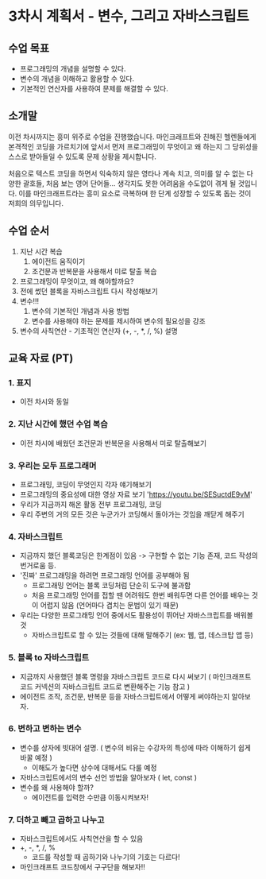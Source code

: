 # 3차시 계획서 - 변수, 그리고 자바스크립트

## 수업 목표

* 프로그래밍의 개념을 설명할 수 있다.
* 변수의 개념을 이해하고 활용할 수 있다.
* 기본적인 연산자를 사용하여 문제를 해결할 수 있다.

## 소개말

이전 차시까지는 흥미 위주로 수업을 진행했습니다. 마인크래프트와 친해진 헬렌들에게 본격적인 코딩을 가르치기에 앞서서 먼저 프로그래밍이 무엇이고 왜 하는지 그 당위성을 스스로 받아들일 수 있도록 문제 상황을 제시합니다.

처음으로 텍스트 코딩을 하면서 익숙하지 않은 영타나 계속 치고, 의미를 알 수 없는 다양한 괄호들, 처음 보는 영어 단어들... 생각지도 못한 어려움을 수도없이 겪게 될 것입니다. 이를 마인크래프트라는 흥미 요소로 극복하며 한 단계 성장할 수 있도록 돕는 것이 저희의 의무입니다.

## 수업 순서

1. 지난 시간 복습
    1. 에이전트 움직이기
    2. 조건문과 반복문을 사용해서 미로 탈출 복습
2. 프로그래밍이 무엇이고, 왜 해야할까요?
3. 전에 썼던 블록을 자바스크립트 다시 작성해보기
4. 변수!!!
    1. 변수의 기본적인 개념과 사용 방법
    2. 변수를 사용해야 하는 문제를 제시하여 변수의 필요성을 강조
5. 변수의 사칙연산 - 기초적인 연산자 (+, -, *, /, %) 설명

## 교육 자료 (PT)

### 1. 표지

* 이전 차시와 동일

### 2. 지난 시간에 했던 수업 복습

* 이전 차시에 배웠던 조건문과 반복문을 사용해서 미로 탈출해보기

### 3. 우리는 모두 프로그래머

* 프로그래밍, 코딩이 무엇인지 각자 얘기해보기
* 프로그래밍의 중요성에 대한 영상 자료 보기 'https://youtu.be/SESuctdE9vM'
* 우리가 지금까지 해온 활동 전부 프로그래밍, 코딩
* 우리 주변의 거의 모든 것은 누군가가 코딩해서 돌아가는 것임을 깨닫게 해주기

### 4. 자바스크립트

* 지금까지 했던 블록코딩은 한계점이 있음 -> 구현할 수 없는 기능 존재, 코드 작성의 번거로움 등.
* '진짜' 프로그래밍을 하려면 프로그래밍 언어를 공부해야 됨
    * 프로그래밍 언어는 블록 코딩처럼 단순히 도구에 불과함
    * 처음 프로그래밍 언어를 접할 땐 어려워도 한번 배워두면 다른 언어를 배우는 것이 어렵지 않음 (언어마다 겹치는 문법이 있기 때문)
* 우리는 다양한 프로그래밍 언어 중에서도 활용성이 뛰어난 자바스크립트를 배워볼 것
    * 자바스크립트로 할 수 있는 것들에 대해 말해주기 (ex: 웹, 앱, 데스크탑 앱 등)

### 5. 블록 to 자바스크립트

* 지금까지 사용했던 블록 명령을 자바스크립트 코드로 다시 써보기 ( 마인크래프트 코드 커넥션의 자바스크립트 코드로 변환해주는 기능 참고 )
* 에이전트 조작, 조건문, 반복문 등을 자바스크립트에서 어떻게 써야하는지 알아보자.

### 6. 변하고 변하는 변수

* 변수를 상자에 빗대어 설명. ( 변수의 비유는 수강자의 특성에 따라 이해하기 쉽게 바꿀 예정 )
    * 이해도가 높다면 상수에 대해서도 다룰 예정
* 자바스크립트에서의 변수 선언 방법을 알아보자 ( let, const )
* 변수를 왜 사용해야 할까?
    * 에이전트를 입력한 수만큼 이동시켜보자!

### 7. 더하고 빼고 곱하고 나누고

* 자바스크립트에서도 사칙연산을 할 수 있음
* +, -, *, /, %
    * 코드를 작성할 때 곱하기와 나누기의 기호는 다르다!
* 마인크래프트 코드창에서 구구단을 해보자!!
